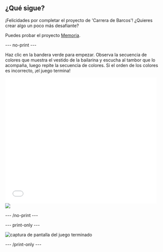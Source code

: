 ## ¿Qué sigue?

¡Felicidades por completar el proyecto de 'Carrera de Barcos'! ¿Quieres crear algo un poco más desafiante?

Puedes probar el proyecto [Memoria](https://projects.raspberrypi.org/en/projects/memory?utm_source=pathway&utm_medium=whatnext&utm_campaign=projects).

\--- no-print \---

Haz clic en la bandera verde para empezar. Observa la secuencia de colores que muestra el vestido de la bailarina y escucha al tambor que lo acompaña, luego repite la secuencia de colores. Si el orden de los colores es incorrecto, ¡el juego termina!

<div class="scratch-preview">
  <iframe allowtransparency="true" width="485" height="402" src="//scratch.mit.edu/projects/embed/284452634/?autostart=false" frameborder="0" allowfullscreen scrolling="no"></iframe> <img src="images/memory-screenshot.png" />
</div>

\--- /no-print \---

\--- print-only \---

![captura de pantalla del juego terminado](images/memory-screenshot.png)

\--- /print-only \---